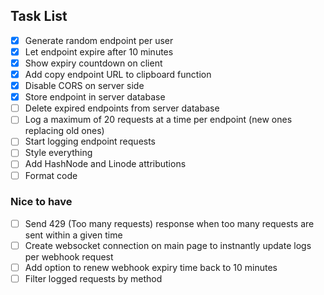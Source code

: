 ## Task List

- [x] Generate random endpoint per user
- [x] Let endpoint expire after 10 minutes
- [x] Show expiry countdown on client
- [x] Add copy endpoint URL to clipboard function
- [x] Disable CORS on server side
- [x] Store endpoint in server database
- [ ] Delete expired endpoints from server database
- [ ] Log a maximum of 20 requests at a time per endpoint (new ones replacing old ones)
- [ ] Start logging endpoint requests
- [ ] Style everything
- [ ] Add HashNode and Linode attributions
- [ ] Format code

### Nice to have
- [ ] Send 429 (Too many requests) response when too many requests are sent within a given time
- [ ] Create websocket connection on main page to instnantly update logs per webhook request
- [ ] Add option to renew webhook expiry time back to 10 minutes
- [ ] Filter logged requests by method